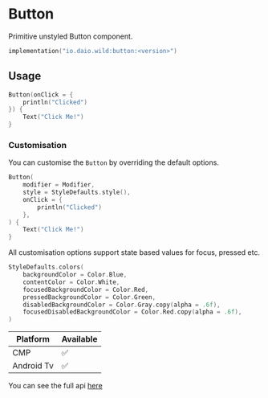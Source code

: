 # Button

Primitive unstyled Button component.

```kotlin
implementation("io.daio.wild:button:<version>")
```

## Usage

```kotlin
Button(onClick = {
    println("Clicked")
}) {
    Text("Click Me!")
}

```

### Customisation

You can customise the `Button` by overriding the default options.

```kotlin
Button(
    modifier = Modifier,
    style = StyleDefaults.style(),
    onClick = {
        println("Clicked")
    },
) {
    Text("Click Me!")
}
```

All customisation options support state based values for focus, pressed etc.

```kotlin
StyleDefaults.colors(
    backgroundColor = Color.Blue,
    contentColor = Color.White,
    focusedBackgroundColor = Color.Red,
    pressedBackgroundColor = Color.Green,
    disabledBackgroundColor = Color.Gray.copy(alpha = .6f),
    focusedDisabledBackgroundColor = Color.Red.copy(alpha = .6f),
)
```

| Platform   | Available |
|------------|-----------|
| CMP        | ✅         |
| Android Tv | ✅         |

You can see the full api [here](https://daio-io.github.io/wild/reference/components/button/index.html)
